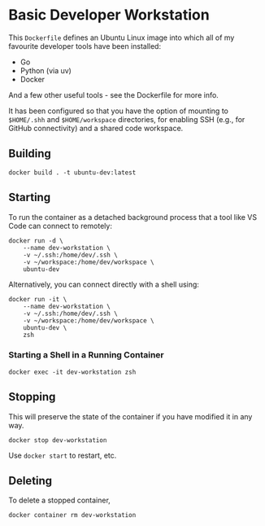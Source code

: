 # Basic Developer Workstation

This `Dockerfile` defines an Ubuntu Linux image into which all of my favourite developer tools have been installed:

- Go
- Python (via uv)
- Docker

And a few other useful tools - see the Dockerfile for more info.

It has been configured so that you have the option of mounting to `$HOME/.shh` and `$HOME/workspace` directories, for enabling SSH (e.g., for GitHub connectivity) and a shared code workspace.

## Building

```text
docker build . -t ubuntu-dev:latest
```

## Starting

To run the container as a detached background process that a tool like VS Code can connect to remotely:

```text
docker run -d \
    --name dev-workstation \
    -v ~/.ssh:/home/dev/.ssh \
    -v ~/workspace:/home/dev/workspace \
    ubuntu-dev
```

Alternatively, you can connect directly with a shell using:

```text
docker run -it \
    --name dev-workstation \
    -v ~/.ssh:/home/dev/.ssh \
    -v ~/workspace:/home/dev/workspace \
    ubuntu-dev \
    zsh
```

### Starting a Shell in a Running Container

```text
docker exec -it dev-workstation zsh
```

## Stopping

This will preserve the state of the container if you have modified it in any way.

```text
docker stop dev-workstation
```

Use `docker start` to restart, etc.

## Deleting

To delete a stopped container,

```text
docker container rm dev-workstation
```
